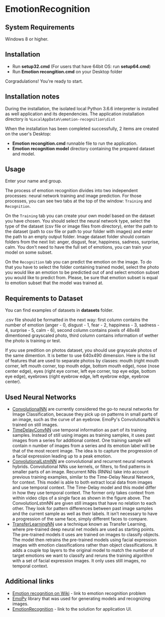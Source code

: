 # EmotionRecognition

## System Requirements
Windows 8 or higher.

## Installation
- Run **setup32.cmd** (For users that have 64bit OS: run **setup64.cmd**)
- Run **Emotion recongition.cmd** on your Desktop folder

Corgradulations! You're ready to start.

## Installation notes
During the installation, the isolated local Python 3.6.6 interpreter is installed as well application and its dependencies. The application installation directory is `%LocalAppData%\emotion-recognition\dist`

When the installation has been completed successfully, 2 items are created on the user's Desktop:
- **Emotion recongition.cmd** runnable file to run the application.
- **Emotion recognition model** directory containing the prepared dataset and model.

## Usage
Enter your name and group.

The process of emotion recognition divides into two independent processes: neural network training and image prediction. For those processes, you can see two tabs at the top of the window: `Training` and `Recognition`.

On the `Training` tab you can create your own model based on the dataset you have chosen. You should select the neural network type, select the type of the dataset (csv file or image files from directory), enter the path to the dataset (path to csv file or path to your folder with images) and enter the path to an empty output folder. Image dataset folder should contain folders from the next list: anger, disgust, fear, happiness, sadness, surprise, calm. You don't need to have the full set of emotions, you can train your model on some subset.

On the `Recognition` tab you can predict the emotion on the image. To do that you have to select the folder containing trained model, select the photo you would like an emotion to be predictied out of and select emotion subset you would like to predict from. Please, be sure that emotion subset is equal to emotion subset that the model was trained at.

## Requirements to Dataset
You can find examples of datasets in **datasets** folder.
 
.csv file should be formatted in the next way: first column contains the number of emotion (anger - 0, disgust - 1, fear - 2, happiness - 3, sadness - 4, surprise - 5, calm - 6), second column contains pixels of 48x48 dimentioned grayscaled photo, third column contains information of wether the photo is training or test.

If you use predition on photos dataset, you should use grayscale photos of the same dimention. It is better to use 640x490 dimension. Here is the list of features that are used to separate photos by classes: mouth (right mouth corner, left mouth corner, top mouth edge, bottom mouth edge), nose (nose center edge), eyes (right eye corner, left eye corner, top eye edge, bottom eye edge), eyebrows (right eyebrow edge, left eyebrow edge, eyebrow center).

## Used Neural Networks
- [ConvolutionalNN](https://medium.com/technologymadeeasy/the-best-explanation-of-convolutional-neural-networks-on-the-internet-fbb8b1ad5df8) are currently considered the go-to neural networks for Image Classification, because they pick up on patterns in small parts of an image, such as the curve of an eyebrow. EmoPy's ConvolutionalNN is trained on still images.
- [TimeDelayConvNN](https://ieeexplore.ieee.org/document/7090979?part=1) use temporal information as part of its training samples. Instead of still using images as training samples, it uses past images from a series for additional context. One training sample will contain n number of images from a series and its emotion label will be that of the most recent image. The idea is to capture the progression of a facial expression leading up to a peak emotion.
- [ConvolutionalLstmNN](https://skymind.ai/wiki/lstm#recurrent) are convolutional and recurrent neural network hybrids. Convolutional NNs use kernels, or filters, to find patterns in smaller parts of an image. Recurrent NNs (RNNs) take into account previous training examples, similar to the Time-Delay Neural Network, for context. This model is able to both extract local data from images and use temporal context. The Time-Delay model and this model differ in how they use temporal context. The former only takes context from within video clips of a single face as shown in the figure above. The ConvolutionLstmNN are given still images that have no relation to each other. They look for pattern differences between past image samples and the current sample as well as their labels. It isn’t necessary to have a progression of the same face, simply different faces to compare.
- [TransferLearningNN](https://www.analyticsvidhya.com/blog/2017/06/transfer-learning-the-art-of-fine-tuning-a-pre-trained-model/) use a technique known as Transfer Learning, where pre-trained deep neural net models are used as starting points. The pre-trained models it uses are trained on images to classify objects. The model then retrains the pre-trained models using facial expression images with emotion classifications rather than object classifications. It adds a couple top layers to the original model to match the number of target emotions we want to classify and reruns the training algorithm with a set of facial expression images. It only uses still images, no temporal context.

## Additional links
- [Emotion recognition on Wiki](https://en.wikipedia.org/wiki/Emotion_recognition) - link to emotion recognition problem
- [EmoPy](https://github.com/thoughtworksarts/EmoPy) library that was used for generating models and recognizing images.
- [EmotionRecognition](https://github.com/ilia97/EmotionRecognition) - link to the solution for application UI.
